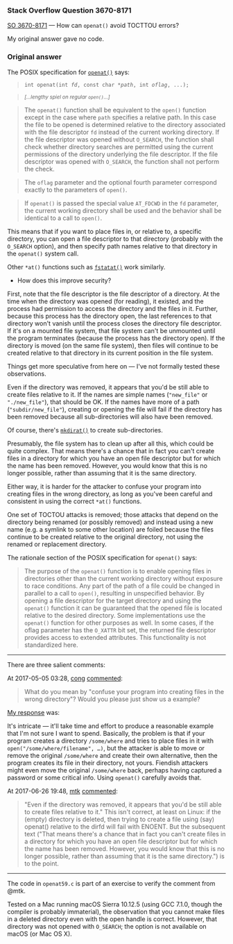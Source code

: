 ### Stack Overflow Question 3670-8171

[SO 3670-8171](https://stackoverflow.com/q/36708171) &mdash;
How can `openat()` avoid TOCTTOU errors?

My original answer gave no code.

### Original answer

The POSIX specification for
[`openat()`](http://pubs.opengroup.org/onlinepubs/9699919799/functions/openat.html)
says:

> `int openat(int `_`fd`_`, const char *`_`path`_`, int `_`oflag`_`, ...);`

> <sup>_[…lengthy spiel on regular `open()`…]_</sup>

> The `openat()` function shall be equivalent to the `open()` function
> except in the case where `path` specifies a relative path.
> In this case the file to be opened is determined relative to the
> directory associated with the file descriptor `fd` instead of the
> current working directory.
> If the file descriptor was opened without `O_SEARCH`, the function
> shall check whether directory searches are permitted using the current
> permissions of the directory underlying the file descriptor.
> If the file descriptor was opened with `O_SEARCH`, the function shall
> not perform the check.

> The `oflag` parameter and the optional fourth parameter correspond
> exactly to the parameters of `open()`.

>If `openat()` is passed the special value `AT_FDCWD` in the `fd`
>parameter, the current working directory shall be used and the behavior
>shall be identical to a call to `open()`.

This means that if you want to place files in, or relative to, a
specific directory, you can open a file descriptor to that directory
(probably with the `O_SEARCH` option), and then specify path names
relative to that directory in the `openat()` system call.

Other `*at()` functions such as
[`fstatat()`](http://pubs.opengroup.org/onlinepubs/9699919799/functions/fstatat.html)
work similarly.

* How does this improve security?

First, note that the file descriptor is the file descriptor of a
directory.
At the time when the directory was opened (for reading), it existed, and
the process had permission to access the directory and the files in it.
Further, because this process has the directory open, the last
references to that directory won't vanish until the process closes the
directory file descriptor.
If it's on a mounted file system, that file system can't be unmounted
until the program terminates (because the process has the directory
open).
If the directory is moved (on the same file system), then files will
continue to be created relative to that directory in its current
position in the file system.

Things get more speculative from here on — I've not formally tested
these observations.

Even if the directory was removed, it appears that you'd be still able
to create files relative to it.
If the names are simple names (`"new_file"` or `"./new_file"`), that
should be OK.
If the names have more of a path (`"subdir/new_file"`), creating or
opening the file will fail if the directory has been removed because all
sub-directories will also have been removed.

Of course, there's
[`mkdirat()`](http://pubs.opengroup.org/onlinepubs/9699919799/functions/mkdirat.html)
to create sub-directories.

Presumably, the file system has to clean up after all this, which could
be quite complex.
That means there's a chance that in fact you can't create files in a
directory for which you have an open file descriptor but for which the
name has been removed.
However, you would know that this is no longer possible, rather than
assuming that it is the same directory.

Either way, it is harder for the attacker to confuse your program into
creating files in the wrong directory, as long as you've been careful
and consistent in using the correct `*at()` functions.

One set of TOCTOU attacks is removed; those attacks that depend on the
directory being renamed (or possibly removed) and instead using a new
name (e.g. a symlink to some other location) are foiled because the
files continue to be created relative to the original directory, not
using the renamed or replacement directory.

The rationale section of the POSIX specification for `openat()` says:

> The purpose of the `openat()` function is to enable opening files in
> directories other than the current working directory without exposure
> to race conditions.
> Any part of the path of a file could be changed in parallel to a call
> to `open()`, resulting in unspecified behavior.
> By opening a file descriptor for the target directory and using the
> `openat()` function it can be guaranteed that the opened file is
> located relative to the desired directory.
> Some implementations use the `openat()` function for other purposes as
> well.
> In some cases, if the oflag parameter has the `O_XATTR` bit set, the
> returned file descriptor provides access to extended attributes.
> This functionality is not standardized here.

<hr>

There are three salient comments:


At 2017-05-05 03:28,
[cong](https://stackoverflow.com/users/2659573/cong)
[commented](https://stackoverflow.com/questions/36708171/how-can-openat-avoid-tocttou-errors#comment74631384_36725842):

>What do you mean by "confuse your program into creating files in the
>wrong directory"?
>Would you please just show us a example?

[My
response](https://stackoverflow.com/questions/36708171/how-can-openat-avoid-tocttou-errors#comment74632467_36725842)
was:

It's intricate — it'll take time and effort to produce a reasonable
example that I'm not sure I want to spend.
Basically, the problem is that if your program creates a directory
`/some/where` and tries to place files in it with
`open("/some/where/filename", …)`, but the attacker is able to move or
remove the original `/some/where` and create their own alternative, then
the program creates its file in their directory, not yours.
Fiendish attackers might even move the original `/some/where` back,
perhaps having captured a password or some critical info.
Using `openat()` carefully avoids that.

At 2017-06-26 19:48,
[mtk](https://stackoverflow.com/users/1292502/mtk)
[commented](https://stackoverflow.com/questions/36708171/how-can-openat-avoid-tocttou-errors#comment76516189_36725842):

>"Even if the directory was removed, it appears that you'd be still able
>to create files relative to it." This isn't correct, at least on Linux:
>if the (empty) directory is deleted, then trying to create a file using
>(say) openat() relative to the dirfd will fail with ENOENT.
>But the subsequent text ("That means there's a chance that in fact you
>can't create files in a directory for which you have an open file
>descriptor but for which the name has been removed.
>However, you would know that this is no longer possible, rather than
>assuming that it is the same directory.") is to the point.

<hr>

The code in `openat59.c` is part of an exercise to verify the comment
from @mtk.

Tested on a Mac running macOS Sierra 10.12.5 (using GCC 7.1.0, though
the compiler is probably immaterial), the observation that you cannot
make files in a deleted directory even with the open handle is correct.
However, that directory was not opened with `O_SEARCH`; the option is
not available on macOS (or Mac OS X).

